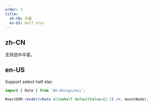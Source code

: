 ```yaml
---
order: 1
title:
  zh-CN: 半星
  en-US: Half star
---
```


## zh-CN

支持选中半星。

## en-US

Support select half star.

```jsx
import { Rate } from '@m-design/mui';

ReactDOM.render(<Rate allowHalf defaultValue={2.5} />, mountNode);
```
